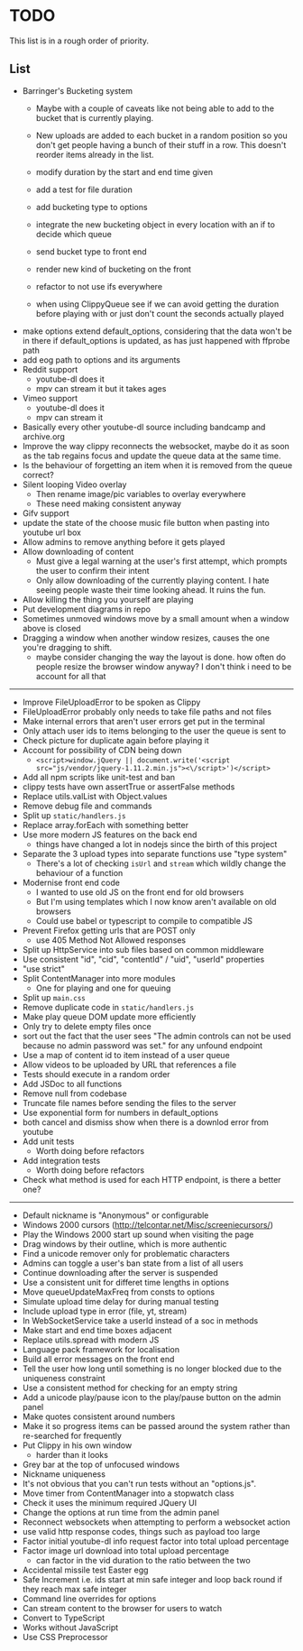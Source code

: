 TODO
====

This list is in a rough order of priority.

List
----

* Barringer's Bucketing system
    * Maybe with a couple of caveats like not being able to add to the bucket that is currently playing.
    * New uploads are added to each bucket in a random position so you don't get people having a bunch of their stuff in a row. This doesn't reorder items already in the list.

    * modify duration by the start and end time given
    * add a test for file duration
    * add bucketing type to options
    * integrate the new bucketing object in every location with an if to decide which queue
    * send bucket type to front end
    * render new kind of bucketing on the front
    * refactor to not use ifs everywhere
    * when using ClippyQueue see if we can avoid getting the duration before playing with or just don't count the seconds actually played
* make options extend default_options, considering that the data won't be in there if default_options is updated, as has just happened with ffprobe path
* add eog path to options and its arguments
* Reddit support
    * youtube-dl does it
    * mpv can stream it but it takes ages
* Vimeo support
    * youtube-dl does it
    * mpv can stream it
* Basically every other youtube-dl source including bandcamp and archive.org
* Improve the way clippy reconnects the websocket, maybe do it as soon as the tab regains focus and update the queue data at the same time.
* Is the behaviour of forgetting an item when it is removed from the queue correct?
* Silent looping Video overlay
    * Then rename image/pic variables to overlay everywhere
    * These need making consistent anyway
* Gifv support
* update the state of the choose music file button when pasting into youtube url box
* Allow admins to remove anything before it gets played
* Allow downloading of content
    * Must give a legal warning at the user's first attempt, which prompts the user to confirm their intent
    * Only allow downloading of the currently playing content. I hate seeing people waste their time looking ahead. It ruins the fun.
* Allow killing the thing you yourself are playing
* Put development diagrams in repo
* Sometimes unmoved windows move by a small amount when a window above is closed
* Dragging a window when another window resizes, causes the one you're dragging to shift.
    * maybe consider changing the way the layout is done. how often do people resize the browser window anyway? I don't think i need to be account for all that

---

* Improve FileUploadError to be spoken as Clippy
* FileUploadError probably only needs to take file paths and not files
* Make internal errors that aren't user errors get put in the terminal
* Only attach user ids to items belonging to the user the queue is sent to
* Check picture for duplicate again before playing it
* Account for possibility of CDN being down
    * `<script>window.jQuery || document.write('<script src="js/vendor/jquery-1.11.2.min.js"><\/script>')</script>`
* Add all npm scripts like unit-test and ban
* clippy tests have own assertTrue or assertFalse methods
* Replace utils.valList with Object.values
* Remove debug file and commands
* Split up `static/handlers.js`
* Replace array.forEach with something better
* Use more modern JS features on the back end
    * things have changed a lot in nodejs since the birth of this project
* Separate the 3 upload types into separate functions use "type system"
    * There's a lot of checking `isUrl` and `stream` which wildly change the behaviour of a function
* Modernise front end code
    * I wanted to use old JS on the front end for old browsers
    * But I'm using templates which I now know aren't available on old browsers
    * Could use babel or typescript to compile to compatible JS
* Prevent Firefox getting urls that are POST only
    * use 405 Method Not Allowed responses
* Split up HttpService into sub files based on common middleware
* Use consistent "id", "cid", "contentId" / "uid", "userId" properties
* "use strict"
* Split ContentManager into more modules
    * One for playing and one for queuing
* Split up `main.css`
* Remove duplicate code in `static/handlers.js`
* Make play queue DOM update more efficiently
* Only try to delete empty files once
* sort out the fact that the user sees "The admin controls can not be used because no admin password was set." for any unfound endpoint
* Use a map of content id to item instead of a user queue
* Allow videos to be uploaded by URL that references a file
* Tests should execute in a random order
* Add JSDoc to all functions
* Remove null from codebase
* Truncate file names before sending the files to the server
* Use exponential form for numbers in default_options
* both cancel and dismiss show when there is a downlod error from youtube
* Add unit tests
    * Worth doing before refactors
* Add integration tests
    * Worth doing before refactors
* Check what method is used for each HTTP endpoint, is there a better one?

---

* Default nickname is "Anonymous" or configurable
* Windows 2000 cursors (http://telcontar.net/Misc/screeniecursors/)
* Play the Windows 2000 start up sound when visiting the page
* Drag windows by their outline, which is more authentic
* Find a unicode remover only for problematic characters
* Admins can toggle a user's ban state from a list of all users
* Continue downloading after the server is suspended
* Use a consistent unit for differet time lengths in options
* Move queueUpdateMaxFreq from consts to options
* Simulate upload time delay for during manual testing
* Include upload type in error (file, yt, stream)
* In WebSocketService take a userId instead of a soc in methods
* Make start and end time boxes adjacent
* Replace utils.spread with modern JS
* Language pack framework for localisation
* Build all error messages on the front end
* Tell the user how long until something is no longer blocked due to the uniqueness constraint
* Use a consistent method for checking for an empty string
* Add a unicode play/pause icon to the play/pause button on the admin panel
* Make quotes consistent around numbers
* Make it so progress items can be passed around the system rather than re-searched for frequently
* Put Clippy in his own window
    * harder than it looks
* Grey bar at the top of unfocused windows
* Nickname uniqueness
* It's not obvious that you can't run tests without an "options.js".
* Move timer from ContentManager into a stopwatch class
* Check it uses the minimum required JQuery UI
* Change the options at run time from the admin panel
* Reconnect websockets when attempting to perform a websocket action
* use valid http response codes, things such as payload too large
* Factor initial youtube-dl info request factor into total upload percentage
* Factor image url download into total upload percentage
    * can factor in the vid duration to the ratio between the two
* Accidental missile test Easter egg
* Safe Increment i.e. ids start at min safe integer and loop back round if they reach max safe integer
* Command line overrides for options
* Can stream content to the browser for users to watch
* Convert to TypeScript
* Works without JavaScript
* Use CSS Preprocessor
